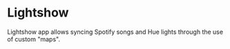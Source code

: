 # Lightshow

Lightshow app allows syncing Spotify songs and Hue lights through the use of
custom "maps".
